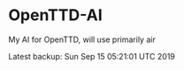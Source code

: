 # OpenTTD-AI
My AI for OpenTTD, will use primarily air

Latest backup: Sun Sep 15 05:21:01 UTC 2019
